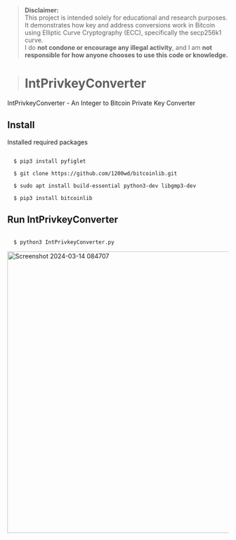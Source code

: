 > **Disclaimer:**  
> This project is intended solely for educational and research purposes.  
> It demonstrates how key and address conversions work in Bitcoin using Elliptic Curve Cryptography (ECC), specifically the secp256k1 curve.  
> I do **not condone or encourage any illegal activity**, and I am **not responsible for how anyone chooses to use this code or knowledge.**

> # IntPrivkeyConverter
IntPrivkeyConverter - An Integer to Bitcoin Private Key Converter

## Install
Installed required packages

```

  $ pip3 install pyfiglet

  $ git clone https://github.com/1200wd/bitcoinlib.git

  $ sudo apt install build-essential python3-dev libgmp3-dev

  $ pip3 install bitcoinlib

```

## Run IntPrivkeyConverter

```

  $ python3 IntPrivkeyConverter.py

```

<img width="640" alt="Screenshot 2024-03-14 084707" src="https://github.com/agnivx/IntPrivkeyConverter/assets/141441789/49ab1d71-4997-4444-9a1b-9b7af8472a64">
